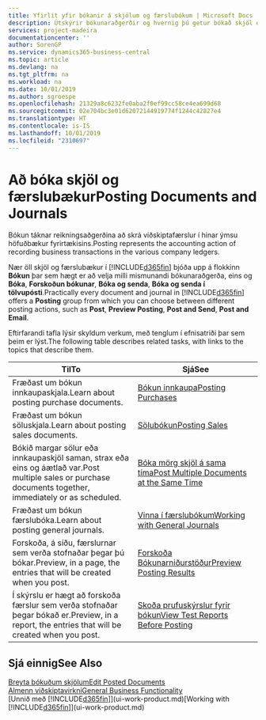 ```yaml
---
title: Yfirlit yfir bókanir á skjölum og færslubókum | Microsoft Docs
description: Útskýrir bókunaraðgerðir og hvernig þú getur bókað skjöl og færslubækur.
services: project-madeira
documentationcenter: ''
author: SorenGP
ms.service: dynamics365-business-central
ms.topic: article
ms.devlang: na
ms.tgt_pltfrm: na
ms.workload: na
ms.date: 10/01/2019
ms.author: sgroespe
ms.openlocfilehash: 21329a8c6232fe0aba2f0ef99cc58ce4ea699d68
ms.sourcegitcommit: 02e704bc3e01d62072144919774f1244c42827e4
ms.translationtype: HT
ms.contentlocale: is-IS
ms.lasthandoff: 10/01/2019
ms.locfileid: "2310697"
---
```

# <a name="posting-documents-and-journals"></a><span data-ttu-id="a448a-103">Að bóka skjöl og færslubækur</span><span class="sxs-lookup"><span data-stu-id="a448a-103">Posting Documents and Journals</span></span>
<span data-ttu-id="a448a-104">Bókun táknar reikningsaðgerðina að skrá viðskiptafærslur í hinar ýmsu höfuðbækur fyrirtækisins.</span><span class="sxs-lookup"><span data-stu-id="a448a-104">Posting represents the accounting action of recording business transactions in the various company ledgers.</span></span>

<span data-ttu-id="a448a-105">Nær öll skjöl og færslubækur í [!INCLUDE[d365fin](includes/d365fin_md.md)] bjóða upp á flokkinn **Bókun** þar sem hægt er að velja milli mismunandi bókunaraðgerða, eins og **Bóka**, **Forskoðun bókunar**, **Bóka og senda**, **Bóka og senda í tölvupósti**.</span><span class="sxs-lookup"><span data-stu-id="a448a-105">Practically every document and journal in [!INCLUDE[d365fin](includes/d365fin_md.md)] offers a **Posting** group from which you can choose between different posting actions, such as **Post**, **Preview Posting**, **Post and Send**, **Post and Email**.</span></span>

<span data-ttu-id="a448a-106">Eftirfarandi tafla lýsir skyldum verkum, með tenglum í efnisatriði þar sem þeim er lýst.</span><span class="sxs-lookup"><span data-stu-id="a448a-106">The following table describes related tasks, with links to the topics that describe them.</span></span>

| <span data-ttu-id="a448a-107">Til</span><span class="sxs-lookup"><span data-stu-id="a448a-107">To</span></span> | <span data-ttu-id="a448a-108">Sjá</span><span class="sxs-lookup"><span data-stu-id="a448a-108">See</span></span> |
| --- | --- |
| <span data-ttu-id="a448a-109">Fræðast um bókun innkaupaskjala.</span><span class="sxs-lookup"><span data-stu-id="a448a-109">Learn about posting purchase documents.</span></span> |[<span data-ttu-id="a448a-110">Bókun innkaupa</span><span class="sxs-lookup"><span data-stu-id="a448a-110">Posting Purchases</span></span>](ui-post-purchases.md) |
| <span data-ttu-id="a448a-111">Fræðast um bókun söluskjala.</span><span class="sxs-lookup"><span data-stu-id="a448a-111">Learn about posting sales documents.</span></span> |[<span data-ttu-id="a448a-112">Sölubókun</span><span class="sxs-lookup"><span data-stu-id="a448a-112">Posting Sales</span></span>](ui-post-sales.md) |
| <span data-ttu-id="a448a-113">Bókið margar sölur eða innkaupaskjöl saman, strax eða eins og áætlað var.</span><span class="sxs-lookup"><span data-stu-id="a448a-113">Post multiple sales or purchase documents together, immediately or as scheduled.</span></span>|[<span data-ttu-id="a448a-114">Bóka mörg skjöl á sama tíma</span><span class="sxs-lookup"><span data-stu-id="a448a-114">Post Multiple Documents at the Same Time</span></span>](ui-batch-posting.md)|
| <span data-ttu-id="a448a-115">Fræðast um bókun færslubóka.</span><span class="sxs-lookup"><span data-stu-id="a448a-115">Learn about posting general journals.</span></span> |[<span data-ttu-id="a448a-116">Vinna í færslubókum</span><span class="sxs-lookup"><span data-stu-id="a448a-116">Working with General Journals</span></span>](ui-work-general-journals.md) |
| <span data-ttu-id="a448a-117">Forskoða, á síðu, færslurnar sem verða stofnaðar þegar þú bókar.</span><span class="sxs-lookup"><span data-stu-id="a448a-117">Preview, in a page, the entries that will be created when you post.</span></span> |[<span data-ttu-id="a448a-118">Forskoða Bókunarniðurstöður</span><span class="sxs-lookup"><span data-stu-id="a448a-118">Preview Posting Results</span></span>](ui-how-preview-post-results.md) |
| <span data-ttu-id="a448a-119">Í skýrslu er hægt að forskoða færslur sem verða stofnaðar þegar bókað er.</span><span class="sxs-lookup"><span data-stu-id="a448a-119">Preview, in a report, the entries that will be created when you post.</span></span> |[<span data-ttu-id="a448a-120">Skoða prufuskýrslur fyrir bókun</span><span class="sxs-lookup"><span data-stu-id="a448a-120">View Test Reports Before Posting</span></span>](ui-how-view-test-reports-posting.md) |

## <a name="see-also"></a><span data-ttu-id="a448a-121">Sjá einnig</span><span class="sxs-lookup"><span data-stu-id="a448a-121">See Also</span></span>
[<span data-ttu-id="a448a-122">Breyta bókuðum skjölum</span><span class="sxs-lookup"><span data-stu-id="a448a-122">Edit Posted Documents</span></span>](across-edit-posted-document.md)  
[<span data-ttu-id="a448a-123">Almenn viðskiptavirkni</span><span class="sxs-lookup"><span data-stu-id="a448a-123">General Business Functionality</span></span>](ui-across-business-areas.md)  
<span data-ttu-id="a448a-124">[Unnið með [!INCLUDE[d365fin](includes/d365fin_md.md)]](ui-work-product.md)</span><span class="sxs-lookup"><span data-stu-id="a448a-124">[Working with [!INCLUDE[d365fin](includes/d365fin_md.md)]](ui-work-product.md)</span></span>

